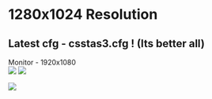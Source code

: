 # 1280x1024 Resolution

## Latest cfg - csstas3.cfg ! (Its better all)

Monitor - 1920x1080  
![](https://github.com/Stas-inside/Configs/blob/main/Screenshot%20(31).png)
![](https://github.com/Stas-inside/Configs/blob/main/Screenshot%20(25).png)

![](https://github.com/Stas-inside/Configs/blob/main/Screenshot%20(236).png)
 
